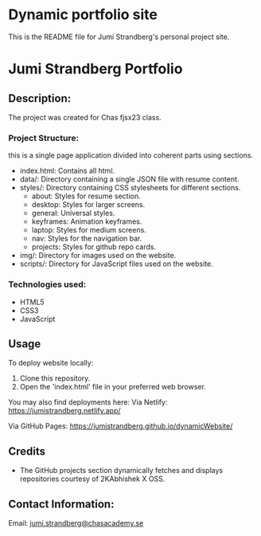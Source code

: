 # Dynamic portfolio site
This is the README file for Jumi Strandberg's personal project site.


# Jumi Strandberg Portfolio


## Description:
The project was created for Chas fjsx23 class.


### Project Structure:
this is a single page application divided into coherent parts using sections.


- index.html: Contains all html.
- data/: Directory containing a single JSON file with resume content.
- styles/: Directory containing CSS stylesheets for different sections.
    - about: Styles for resume section.
    - desktop: Styles for larger screens.
    - general: Universal styles.
    - keyframes: Animation keyframes.
    - laptop: Styles for medium screens.
    - nav: Styles for the navigation bar.
    - projects: Styles for github repo cards.
- img/: Directory for images used on the website.
- scripts/: Directory for JavaScript files used on the website.


### Technologies used:
- HTML5
- CSS3
- JavaScript


## Usage
To deploy website locally:
1. Clone this repository.
2. Open the 'index.html' file in your preferred web browser.


You may also find deployments here:
Via Netlify:
https://jumistrandberg.netlify.app/


Via GitHub Pages:
https://jumistrandberg.github.io/dynamicWebsite/




## Credits
- The GitHub projects section dynamically fetches and displays repositories courtesy of 2KAbhishek X OSS.


## Contact Information:


Email: jumi.strandberg@chasacademy.se

